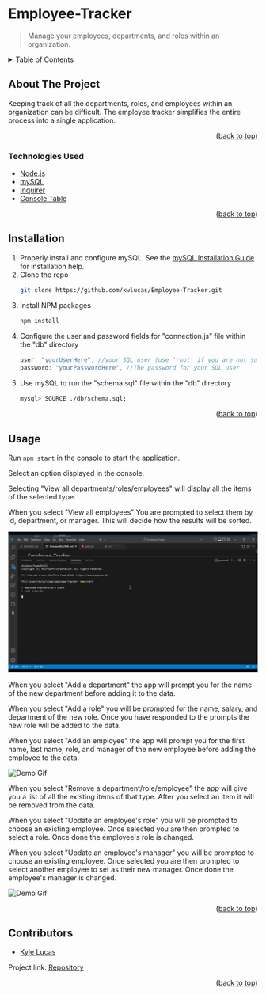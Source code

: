 # Employee-Tracker
> Manage your employees, departments, and roles within an organization.

<div id="top"></div>

<!-- TABLE OF CONTENTS -->
<details>
  <summary>Table of Contents</summary>
  <ol>
    <li>
      <a href="#about-the-project">About The Project</a>
      <ul>
        <li><a href="#technologies-used">Technologies Used</a></li>
      </ul>
    </li>
    <li><a href="#installation">Installation</a></li>
    <li><a href="#usage">Usage</a></li>
    <li><a href="#contributors">Contributors</a></li>
  </ol>
</details>



<!-- ABOUT THE PROJECT -->
## About The Project
Keeping track of all the departments, roles, and employees within an organization can be difficult. The employee tracker simplifies the entire process into a single application.

<p align="right">(<a href="#top">back to top</a>)</p>

### Technologies Used

* [Node.js](https://nodejs.org/en/)
* [mySQL](https://mysql.com/)
* [Inquirer](https://github.com/SBoudrias/Inquirer.js#readme)
* [Console Table](https://github.com/bahmutov/console.table#readme)

<p align="right">(<a href="#top">back to top</a>)</p>

## Installation

1. Properly install and configure mySQL.
    See the [mySQL Installation Guide](https://dev.mysql.com/doc/mysql-installation-excerpt/5.7/en/) for installation help.
2. Clone the repo
   ```sh
   git clone https://github.com/kwlucas/Employee-Tracker.git
   ```
3. Install NPM packages
   ```sh
   npm install
   ```
4. Configure the user and password fields for "connection.js" file within the "db" directory
   ```js
   user: "yourUserHere", //your SQL user (use 'root' if you are not sure of another user you can use)
   password: "yourPasswordHere", //The password for your SQL user
   ```
5. Use mySQL to run the "schema.sql" file within the "db" directory
   ```sh
   mysql> SOURCE ./db/schema.sql;
   ```
<p align="right">(<a href="#top">back to top</a>)</p>



<!-- USAGE EXAMPLES -->
## Usage

Run ```npm start``` in the console to start the application.

Select an option displayed in the console.

Selecting "View all departments/roles/employees" will display all the items of the selected type.

When you select "View all employees" You are prompted to select them by id, department, or manager. This will decide how the results will be sorted.

![Demo Gif](./assets/images/demo1.gif)

When you select "Add a department" the app will prompt you for the name of the new department before adding it to the data.

When you select "Add a role" you will be prompted for the name, salary, and department of the new role. Once you have responded to the prompts the new role will be added to the data.

When you select "Add an employee" the app will prompt you for the first name, last name, role, and manager of the new employee before adding the employee to the data.

![Demo Gif](./assets/images/demo2.gif)

When you select "Remove a department/role/employee" the app will give you a list of all the existing items of that type. After you select an item it will be removed from the data.

When you select "Update an employee's role" you will be prompted to choose an existing employee. Once selected you are then prompted to select a role. Once done the employee's role is changed.

When you select "Update an employee's manager" you will be prompted to choose an existing employee. Once selected you are then prompted to select another employee to set as their new manager. Once done the employee's manager is changed.

![Demo Gif](./assets/images/demo3.gif)

<p align="right">(<a href="#top">back to top</a>)</p>



<!-- CONTACT -->
## Contributors

* [Kyle Lucas](https://github.com/kwlucas)

Project link: [Repository](https://github.com/kwlucas/Employee-Tracker)

<p align="right">(<a href="#top">back to top</a>)</p>
